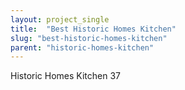 ```yaml
---
layout: project_single
title:  "Best Historic Homes Kitchen"
slug: "best-historic-homes-kitchen"
parent: "historic-homes-kitchen"
---
```

Historic Homes Kitchen 37